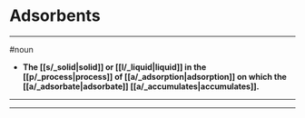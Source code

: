 # Adsorbents
---
#noun
- **The [[s/_solid|solid]] or [[l/_liquid|liquid]] in the [[p/_process|process]] of [[a/_adsorption|adsorption]] on which the [[a/_adsorbate|adsorbate]] [[a/_accumulates|accumulates]].**
---
---
